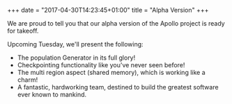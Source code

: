 +++
date = "2017-04-30T14:23:45+01:00"
title = "Alpha Version"
+++

We are proud to tell you that our alpha version of the Apollo project is ready for takeoff.

<!--more-->

Upcoming Tuesday, we'll present the following:

- The population Generator in its full glory!
- Checkpointing functionality like you've never seen before!
- The multi region aspect (shared memory), which is working like a charm!
- A fantastic, hardworking team, destined to build the greatest software ever known to mankind.